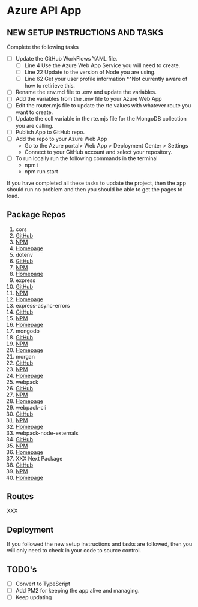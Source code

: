 # Azure API App

## NEW SETUP INSTRUCTIONS AND TASKS

Complete the following tasks
- [ ] Update the GitHub WorkFlows YAML file.
  - [ ] Line 4 Use the Azure Web App Service you will need to create.
  - [ ] Line 22 Update to the version of Node you are using.
  - [ ] Line 62 Get your user profile information *^Not currently aware of how to retirieve this.
- [ ] Rename the env.md file to .env and update the variables.
- [ ] Add the variables from the .env file to your Azure Web App
- [ ] Edit the router.mjs file to update the rte values with whatever route you want to create.
- [ ] Update the coll variable in the rte.mjs file for the MongoDB collection you are calling.
- [ ] Publish App to GitHub repo.
- [ ] Add the repo to your Azure Web App
  - Go to the Azure portal> Web App > Deployment Center > Settings
  - Connect to your GitHub account and select your repository.
- [ ] To run locally run the following commands in the terminal
  - npm i
  - npm run start

If you have completed all these tasks to update the project, then the app should run no problem and then you should be able to get the pages to load.

## Package Repos

1. cors
  1. [GitHub](github.com/expressjs/cors)
  2. [NPM](https://www.npmjs.com/package/cors)
  3. [Homepage](https://github.com/expressjs/cors#readme)
2. dotenv
  1. [GitHub](github.com/motdotla/dotenv)
  2. [NPM](https://www.npmjs.com/package/dotenv)
  3. [Homepage](https://www.dotenv.org/)
3. express
  1. [GitHub](github.com/expressjs/express)
  2. [NPM](https://www.npmjs.com/package/express)
  3. [Homepage](http://expressjs.com/)
4. express-async-errors
  1. [GitHub](https://github.com/davidbanham/express-async-errors)
  2. [NPM](https://www.npmjs.com/package/express-async-errors)
  3. [Homepage](https://github.com/davidbanham/express-async-errors#readme)
5. mongodb
  1. [GitHub](https://github.com/mongodb/node-mongodb-native)
  2. [NPM](https://www.npmjs.com/package/mongodb)
  3. [Homepage](www.mongodb.com)
6. morgan
  1. [GitHub](https://github.com/expressjs/morgan)
  2. [NPM](https://www.npmjs.com/package/morgan)
  3. [Homepage](https://github.com/expressjs/morgan#readme)
7. webpack
  1. [GitHub]()
  2. [NPM](https://www.npmjs.com/package/)
  3. [Homepage]()
8. webpack-cli
  1. [GitHub]()
  2. [NPM](https://www.npmjs.com/package/)
  3. [Homepage]()
9. webpack-node-externals
  1. [GitHub]()
  2. [NPM](https://www.npmjs.com/package/)
  3. [Homepage]()
10. XXX Next Package
  1. [GitHub]()
  2. [NPM](https://www.npmjs.com/package/)
  3. [Homepage]()

## Routes

XXX

## Deployment

If you followed the new setup instructions and tasks are followed, then you will only need to check in your code to source control.

## TODO's

- [ ] Convert to TypeScript
- [ ] Add PM2 for keeping the app alive and managing.
- [ ] Keep updating